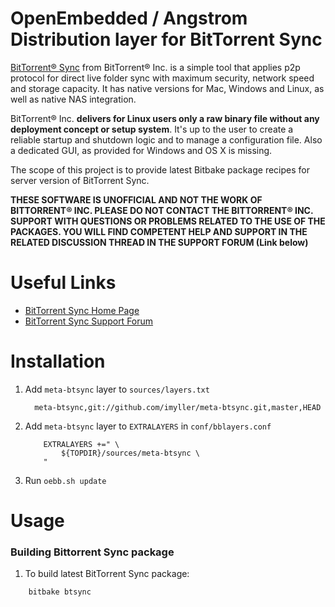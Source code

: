 OpenEmbedded / Angstrom Distribution layer for BitTorrent Sync 
==============================================================

[BitTorrent&reg; Sync][1] from BitTorrent&reg; Inc. is a simple tool that
applies p2p protocol for direct live folder sync with maximum security, network
speed and storage capacity. It has native versions for Mac, Windows and Linux,
as well as native NAS integration.

BitTorrent&reg; Inc. __delivers for Linux users only a raw binary file without
any deployment concept or setup system__. It's up to the user to create a
reliable startup and shutdown logic and to manage a configuration file. Also a
dedicated GUI, as provided for Windows and OS X is missing.

The scope of this project is to provide latest Bitbake package recipes for 
server version of BitTorrent Sync.

**THESE SOFTWARE IS UNOFFICIAL AND NOT THE WORK OF BITTORRENT&reg; INC.
PLEASE DO NOT CONTACT THE BITTORRENT&reg; INC. SUPPORT WITH QUESTIONS OR
PROBLEMS RELATED TO THE USE OF THE PACKAGES. YOU WILL FIND COMPETENT HELP
AND SUPPORT IN THE RELATED DISCUSSION THREAD IN THE SUPPORT FORUM (Link
below)**


Useful Links
============

- [BitTorrent Sync Home Page][1]
- [BitTorrent Sync Support Forum][2]

[1]: http://www.bittorrent.com/sync
[2]: http://forum.bittorrent.com/forum/107-bittorrent-sync/

Installation
============

1. Add `meta-btsync` layer to `sources/layers.txt`

    ```
      meta-btsync,git://github.com/imyller/meta-btsync.git,master,HEAD
    ```
    
2. Add `meta-btsync` layer to `EXTRALAYERS` in `conf/bblayers.conf`

    ```
        EXTRALAYERS +=" \
            ${TOPDIR}/sources/meta-btsync \
        "
    ```
  
3. Run `oebb.sh update`

Usage
=====

### Building Bittorrent Sync package

1. To build latest BitTorrent Sync package:

```
    bitbake btsync
```
